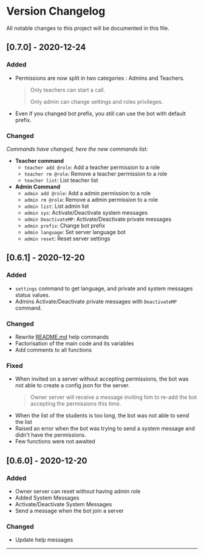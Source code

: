 # Version Changelog 
All notable changes to this project will be documented in this file.

<!-- ## Unreleased [0.7.0]-->
## [0.7.0] - 2020-12-24
### Added
* Permissions are now split in two categories : Admins and Teachers.
  >Only teachers can start a call.
  > 
  >Only admin can change settings and roles privileges.
* Even if you changed bot prefix, you still can use the bot with default prefix.
### Changed
_Commands have changed, here the new commands list:_ 
* **Teacher command**
  * `teacher add @role`: Add a teacher permission to a role
  * `teacher rm @role`: Remove a teacher permission to a role
  * `teacher list`: List teacher list
* **Admin Command**
  * `admin add @role`: Add a admin permission to a role
  * `admin rm @role`: Remove a admin permission to a role
  * `admin list`: List admin list
  * `admin sys`: Activate/Deactivate system messages
  * `admin DeactivateMP`: Activate/Deactivate private messages
  * `admin prefix`: Change bot prefix
  * `admin language`: Set server language bot
  * `admin reset`: Reset server settings
  

## [0.6.1] - 2020-12-20
### Added
* `settings` command to get language, and private and system messages status values.
* Admins Activate/Deactivate private messages with `DeactivateMP` command.
### Changed
* Rewrite [README.md](README.md) help commands
* Factorisation of the main code and its variables
* Add comments to all functions


### Fixed
* When invited on a server without accepting permissions, the bot was not able to create a config json for the server.
    > Owner server will receive a message inviting him to re-add the bot accepting the permissions this time.
* When the list of the students is too long, the bot was not able to send the list
* Raised an error when the bot was trying to send a system message and didn't have the permissions.
* Few functions were not awaited
## [0.6.0] - 2020-12-20
### Added

* Owner server can reset without having admin role
* Added System Messages
* Activate/Deactivate System Messages
* Send a message when the bot join a server 
### Changed
* Update help messages
-----------------
